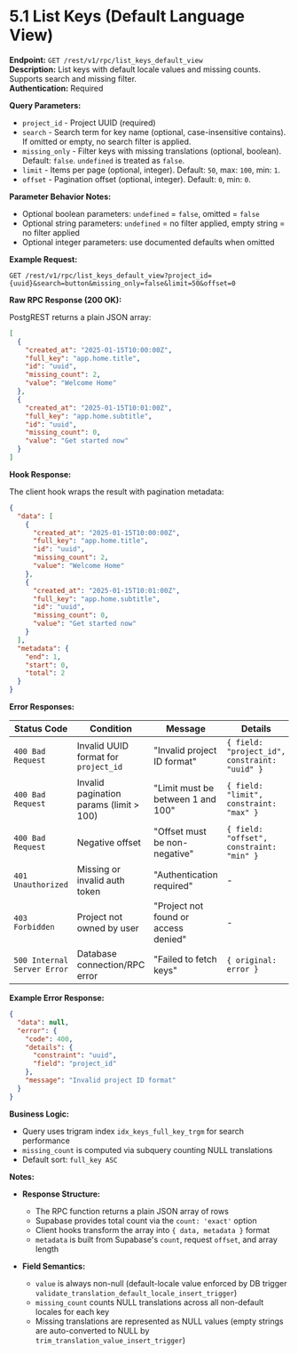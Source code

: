 # 5.1 List Keys (Default Language View)

**Endpoint:** `GET /rest/v1/rpc/list_keys_default_view`  
**Description:** List keys with default locale values and missing counts. Supports search and missing filter.  
**Authentication:** Required

**Query Parameters:**

- `project_id` - Project UUID (required)
- `search` - Search term for key name (optional, case-insensitive contains). If omitted or empty, no search filter is applied.
- `missing_only` - Filter keys with missing translations (optional, boolean). Default: `false`. `undefined` is treated as `false`.
- `limit` - Items per page (optional, integer). Default: `50`, max: `100`, min: `1`.
- `offset` - Pagination offset (optional, integer). Default: `0`, min: `0`.

**Parameter Behavior Notes:**

- Optional boolean parameters: `undefined` = `false`, omitted = `false`
- Optional string parameters: `undefined` = no filter applied, empty string = no filter applied
- Optional integer parameters: use documented defaults when omitted

**Example Request:**

```
GET /rest/v1/rpc/list_keys_default_view?project_id={uuid}&search=button&missing_only=false&limit=50&offset=0
```

**Raw RPC Response (200 OK):**

PostgREST returns a plain JSON array:

```json
[
  {
    "created_at": "2025-01-15T10:00:00Z",
    "full_key": "app.home.title",
    "id": "uuid",
    "missing_count": 2,
    "value": "Welcome Home"
  },
  {
    "created_at": "2025-01-15T10:01:00Z",
    "full_key": "app.home.subtitle",
    "id": "uuid",
    "missing_count": 0,
    "value": "Get started now"
  }
]
```

**Hook Response:**

The client hook wraps the result with pagination metadata:

```json
{
  "data": [
    {
      "created_at": "2025-01-15T10:00:00Z",
      "full_key": "app.home.title",
      "id": "uuid",
      "missing_count": 2,
      "value": "Welcome Home"
    },
    {
      "created_at": "2025-01-15T10:01:00Z",
      "full_key": "app.home.subtitle",
      "id": "uuid",
      "missing_count": 0,
      "value": "Get started now"
    }
  ],
  "metadata": {
    "end": 1,
    "start": 0,
    "total": 2
  }
}
```

**Error Responses:**

| Status Code                 | Condition                               | Message                              | Details                                       |
| --------------------------- | --------------------------------------- | ------------------------------------ | --------------------------------------------- |
| `400 Bad Request`           | Invalid UUID format for `project_id`    | "Invalid project ID format"          | `{ field: "project_id", constraint: "uuid" }` |
| `400 Bad Request`           | Invalid pagination params (limit > 100) | "Limit must be between 1 and 100"    | `{ field: "limit", constraint: "max" }`       |
| `400 Bad Request`           | Negative offset                         | "Offset must be non-negative"        | `{ field: "offset", constraint: "min" }`      |
| `401 Unauthorized`          | Missing or invalid auth token           | "Authentication required"            | -                                             |
| `403 Forbidden`             | Project not owned by user               | "Project not found or access denied" | -                                             |
| `500 Internal Server Error` | Database connection/RPC error           | "Failed to fetch keys"               | `{ original: error }`                         |

**Example Error Response:**

```json
{
  "data": null,
  "error": {
    "code": 400,
    "details": {
      "constraint": "uuid",
      "field": "project_id"
    },
    "message": "Invalid project ID format"
  }
}
```

**Business Logic:**

- Query uses trigram index `idx_keys_full_key_trgm` for search performance
- `missing_count` is computed via subquery counting NULL translations
- Default sort: `full_key ASC`

**Notes:**

- **Response Structure:**
  - The RPC function returns a plain JSON array of rows
  - Supabase provides total count via the `count: 'exact'` option
  - Client hooks transform the array into `{ data, metadata }` format
  - `metadata` is built from Supabase's `count`, request `offset`, and array length

- **Field Semantics:**
  - `value` is always non-null (default-locale value enforced by DB trigger `validate_translation_default_locale_insert_trigger`)
  - `missing_count` counts NULL translations across all non-default locales for each key
  - Missing translations are represented as NULL values (empty strings are auto-converted to NULL by `trim_translation_value_insert_trigger`)
